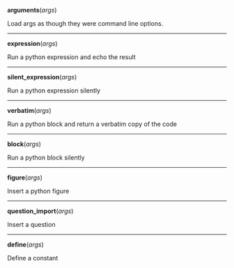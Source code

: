 **arguments**(*args*)



Load args as though they were command line options.

***
**expression**(*args*)



Run a python expression and echo the result

***
**silent_expression**(*args*)



Run a python expression silently

***
**verbatim**(*args*)



Run a python block and return a verbatim copy of the code

***
**block**(*args*)



Run a python block silently

***
**figure**(*args*)



Insert a python figure

***
**question_import**(*args*)



Insert a question

***
**define**(*args*)



Define a constant
